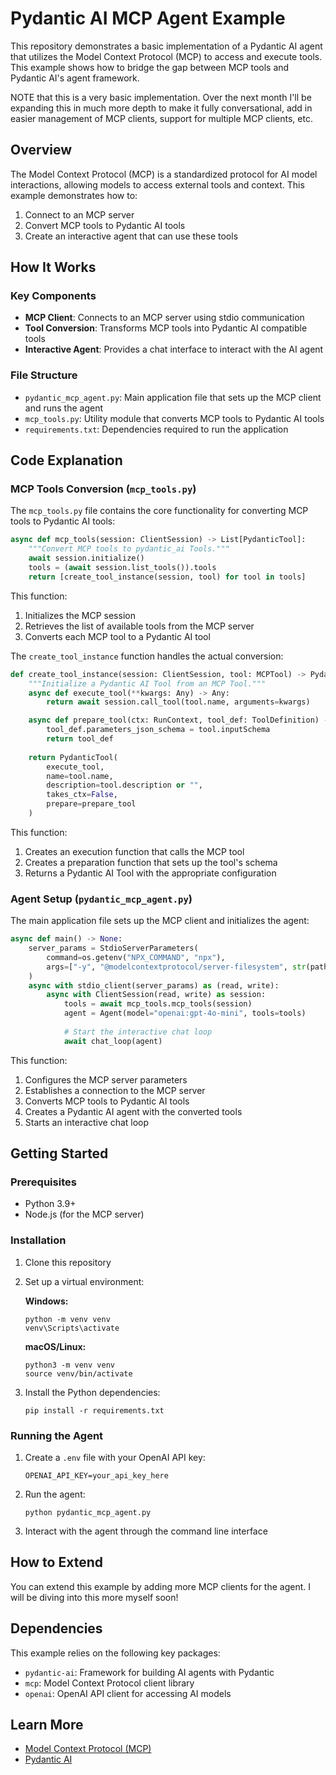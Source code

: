 # Pydantic AI MCP Agent Example

This repository demonstrates a basic implementation of a Pydantic AI agent that utilizes the Model Context Protocol (MCP) to access and execute tools. This example shows how to bridge the gap between MCP tools and Pydantic AI's agent framework.

NOTE that this is a very basic implementation. Over the next month I'll be expanding this in much more depth to make it fully conversational, add in easier management of MCP clients, support for multiple MCP clients, etc.

## Overview

The Model Context Protocol (MCP) is a standardized protocol for AI model interactions, allowing models to access external tools and context. This example demonstrates how to:

1. Connect to an MCP server
2. Convert MCP tools to Pydantic AI tools
3. Create an interactive agent that can use these tools

## How It Works

### Key Components

- **MCP Client**: Connects to an MCP server using stdio communication
- **Tool Conversion**: Transforms MCP tools into Pydantic AI compatible tools
- **Interactive Agent**: Provides a chat interface to interact with the AI agent

### File Structure

- `pydantic_mcp_agent.py`: Main application file that sets up the MCP client and runs the agent
- `mcp_tools.py`: Utility module that converts MCP tools to Pydantic AI tools
- `requirements.txt`: Dependencies required to run the application

## Code Explanation

### MCP Tools Conversion (`mcp_tools.py`)

The `mcp_tools.py` file contains the core functionality for converting MCP tools to Pydantic AI tools:

```python
async def mcp_tools(session: ClientSession) -> List[PydanticTool]:
    """Convert MCP tools to pydantic_ai Tools."""
    await session.initialize()
    tools = (await session.list_tools()).tools
    return [create_tool_instance(session, tool) for tool in tools]
```

This function:
1. Initializes the MCP session
2. Retrieves the list of available tools from the MCP server
3. Converts each MCP tool to a Pydantic AI tool

The `create_tool_instance` function handles the actual conversion:

```python
def create_tool_instance(session: ClientSession, tool: MCPTool) -> PydanticTool:
    """Initialize a Pydantic AI Tool from an MCP Tool."""
    async def execute_tool(**kwargs: Any) -> Any:
        return await session.call_tool(tool.name, arguments=kwargs)

    async def prepare_tool(ctx: RunContext, tool_def: ToolDefinition) -> ToolDefinition | None:
        tool_def.parameters_json_schema = tool.inputSchema
        return tool_def
    
    return PydanticTool(
        execute_tool,
        name=tool.name,
        description=tool.description or "",
        takes_ctx=False,
        prepare=prepare_tool
    )
```

This function:
1. Creates an execution function that calls the MCP tool
2. Creates a preparation function that sets up the tool's schema
3. Returns a Pydantic AI Tool with the appropriate configuration

### Agent Setup (`pydantic_mcp_agent.py`)

The main application file sets up the MCP client and initializes the agent:

```python
async def main() -> None:
    server_params = StdioServerParameters(
        command=os.getenv("NPX_COMMAND", "npx"),
        args=["-y", "@modelcontextprotocol/server-filesystem", str(pathlib.Path(__file__).parent)],
    )
    async with stdio_client(server_params) as (read, write):
        async with ClientSession(read, write) as session:
            tools = await mcp_tools.mcp_tools(session)
            agent = Agent(model="openai:gpt-4o-mini", tools=tools)
            
            # Start the interactive chat loop
            await chat_loop(agent)
```

This function:
1. Configures the MCP server parameters
2. Establishes a connection to the MCP server
3. Converts MCP tools to Pydantic AI tools
4. Creates a Pydantic AI agent with the converted tools
5. Starts an interactive chat loop

## Getting Started

### Prerequisites

- Python 3.9+
- Node.js (for the MCP server)

### Installation

1. Clone this repository

2. Set up a virtual environment:
 
   **Windows:**
   ```
   python -m venv venv
   venv\Scripts\activate
   ```

   **macOS/Linux:**
   ```
   python3 -m venv venv
   source venv/bin/activate
   ```

3. Install the Python dependencies:
   ```
   pip install -r requirements.txt
   ```

### Running the Agent

1. Create a `.env` file with your OpenAI API key:
   ```
   OPENAI_API_KEY=your_api_key_here
   ```

2. Run the agent:
   ```
   python pydantic_mcp_agent.py
   ```

3. Interact with the agent through the command line interface

## How to Extend

You can extend this example by adding more MCP clients for the agent. I will be diving into this more myself soon!

## Dependencies

This example relies on the following key packages:
- `pydantic-ai`: Framework for building AI agents with Pydantic
- `mcp`: Model Context Protocol client library
- `openai`: OpenAI API client for accessing AI models

## Learn More

- [Model Context Protocol (MCP)](https://github.com/modelcontextprotocol/mcp)
- [Pydantic AI](https://github.com/pydantic/pydantic-ai)
